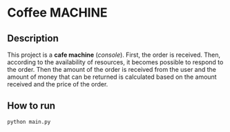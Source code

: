 # Coffee MACHINE
## Description
This project is a **cafe machine** (_console_).
First, the order is received. Then, according to the availability of resources, it becomes 
possible to respond to the order. Then the amount of the order is received from the user and the amount of money that 
can be returned is calculated based on the amount received and the price of the order.

## How to run
`python main.py`
